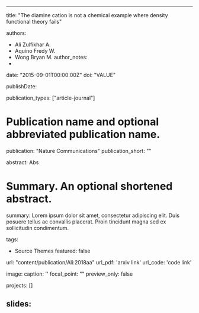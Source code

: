 
---
title: "The diamine cation is not a chemical example where density functional theory fails"

authors:
- Ali Zulfikhar A. 
- Aquino Fredy W. 
- Wong Bryan M.
author_notes:
- 
date: "2015-09-01T00:00:00Z"
doi: "VALUE"


publishDate: 

publication_types: ["article-journal"]



# Publication name and optional abbreviated publication name.
publication: "Nature Communications"
publication_short: ""

abstract: Abs

# Summary. An optional shortened abstract.
summary: Lorem ipsum dolor sit amet, consectetur adipiscing elit. Duis posuere tellus ac convallis placerat. Proin tincidunt magna sed ex sollicitudin condimentum.

tags:
- Source Themes
featured: false

url: "content/publication/Ali:2018aa"
url_pdf: 'arxiv link'
url_code: 'code link'

image:
  caption: '[](./featured.jpg)'
  focal_point: ""
  preview_only: false

projects: []

slides: 
---

